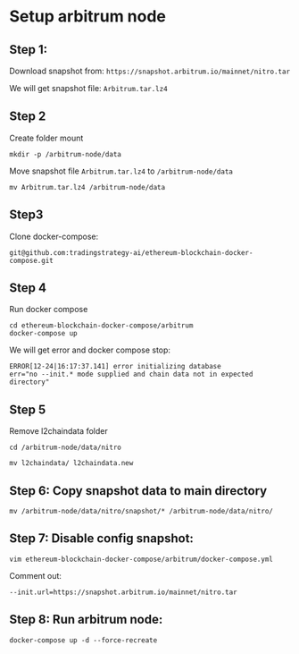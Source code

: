 # Setup arbitrum node

## Step 1:
Download snapshot from: 
`https://snapshot.arbitrum.io/mainnet/nitro.tar`

We will get snapshot file: `Arbitrum.tar.lz4`

## Step 2
Create folder mount
```
mkdir -p /arbitrum-node/data
```
Move snapshot file `Arbitrum.tar.lz4` to `/arbitrum-node/data`
```
mv Arbitrum.tar.lz4 /arbitrum-node/data
```

## Step3
Clone docker-compose:

```
git@github.com:tradingstrategy-ai/ethereum-blockchain-docker-compose.git
```

## Step 4
Run docker compose
```
cd ethereum-blockchain-docker-compose/arbitrum
docker-compose up 
```

We will get error and docker compose stop:

```
ERROR[12-24|16:17:37.141] error initializing database              err="no --init.* mode supplied and chain data not in expected directory"
```

## Step 5
Remove l2chaindata folder
```
cd /arbitrum-node/data/nitro
```
```
mv l2chaindata/ l2chaindata.new
```

## Step 6: Copy snapshot data to main directory
```
mv /arbitrum-node/data/nitro/snapshot/* /arbitrum-node/data/nitro/
```

## Step 7: Disable config snapshot:
```
vim ethereum-blockchain-docker-compose/arbitrum/docker-compose.yml
```
Comment out:
```
--init.url=https://snapshot.arbitrum.io/mainnet/nitro.tar
```

## Step 8: Run arbitrum node:

```
docker-compose up -d --force-recreate
```


